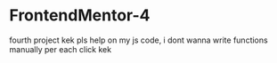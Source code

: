 # FrontendMentor-4
fourth project kek
pls help on my js code, i dont wanna write functions manually per each click kek
